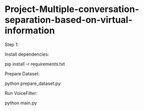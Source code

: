 # Project-Multiple-conversation-separation-based-on-virtual-information

Step 1:

Install dependencies:

pip install -r requirements.txt

Prepare Dataset:

python prepare_dataset.py

Run VoiceFilter:

python main.py